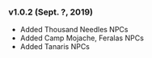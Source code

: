 ### v1.0.2 (Sept. ?, 2019)
* Added Thousand Needles NPCs
* Added Camp Mojache, Feralas NPCs
* Added Tanaris NPCs
